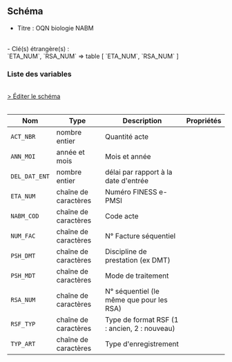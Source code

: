 ## Schéma

- Titre : OQN biologie NABM
<br />
- Clé(s) étrangère(s) : <br />
`ETA_NUM`, `RSA_NUM` => table <PreviewPage text="T_MCOaaB" link="/tables/T_MCOaaB" /> [ `ETA_NUM`, `RSA_NUM` ]<br />

### Liste des variables
<br />
<div>
    <a href="https://gitlab.com/healthdatahub/schema-snds/edit/master/schemas/PMSI/PMSI%20MCO/T_MCOaaFL.json"  
    arget="_blank" rel="noopener noreferrer">> Éditer le schéma</a>
    <OutboundLink />
</div>
<br />

Nom|Type|Description|Propriétés
-|-|-|-
`ACT_NBR`|nombre entier|Quantité acte||
`ANN_MOI`|année et mois|Mois et année||
`DEL_DAT_ENT`|nombre entier|délai par rapport à la date d&#x27;entrée||
`ETA_NUM`|chaîne de caractères|Numéro FINESS e-PMSI||
`NABM_COD`|chaîne de caractères|Code acte||
`NUM_FAC`|chaîne de caractères|N° Facture séquentiel||
`PSH_DMT`|chaîne de caractères|Discipline de prestation (ex DMT)||
`PSH_MDT`|chaîne de caractères|Mode de traitement||
`RSA_NUM`|chaîne de caractères|N° séquentiel (le même que pour les RSA)||
`RSF_TYP`|chaîne de caractères|Type de format RSF (1 : ancien, 2 : nouveau)||
`TYP_ART`|chaîne de caractères|Type d&#x27;enregistrement||

